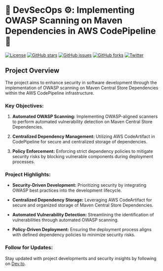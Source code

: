 # 🚀 DevSecOps ⚙️: Implementing OWASP Scanning on Maven Dependencies in AWS CodePipeline 💭

[![License](https://img.shields.io/badge/license-MIT-blue.svg)](LICENSE)
[![GitHub stars](https://img.shields.io/github/stars/simplynadaf/devsecops-owasp-maven-aws-codepipeline.svg)](https://github.com/simplynadaf/devsecops-owasp-maven-aws-codepipeline/stargazers)
[![GitHub issues](https://img.shields.io/github/issues/simplynadaf/devsecops-owasp-maven-aws-codepipeline.svg)](https://github.com/simplynadaf/devsecops-owasp-maven-aws-codepipeline/issues)
[![GitHub forks](https://img.shields.io/github/forks/simplynadaf/devsecops-owasp-maven-aws-codepipeline.svg)](https://github.com/simplynadaf/devsecops-owasp-maven-aws-codepipeline/network)
[![Twitter](https://img.shields.io/twitter/url/https/github.com/simplynadaf/devsecops-owasp-maven-aws-codepipeline.svg?style=social)](https://twitter.com/intent/tweet?text=Check%20out%20this%20awesome%20project%20https://github.com/simplynadaf/devsecops-owasp-maven-aws-codepipeline)

## Project Overview

The project aims to enhance security in software development through the implementation of OWASP scanning on Maven Central Store Dependencies within the AWS CodePipeline infrastructure.

### Key Objectives:

1. **Automated OWASP Scanning:** Implementing OWASP-aligned scanners to perform automated vulnerability detection on Maven Central Store Dependencies.

2. **Centralized Dependency Management:** Utilizing AWS CodeArtifact in CodePipeline for secure and centralized storage of dependencies.

3. **Policy Enforcement:** Enforcing strict dependency policies to mitigate security risks by blocking vulnerable components during deployment processes.

### Project Highlights:

- **Security-Driven Development:** Prioritizing security by integrating OWASP best practices into the development lifecycle.

- **Centralized Dependency Storage:** Leveraging AWS CodeArtifact for secure and organized storage of Maven Central Store Dependencies.

- **Automated Vulnerability Detection:** Streamlining the identification of vulnerabilities through automated OWASP scanning.

- **Policy-Driven Deployment:** Ensuring the deployment process aligns with defined dependency policies to minimize security risks.

### Follow for Updates:

Stay updated with project developments and security insights by following on [Dev.to](https://dev.to/sarvar_04).

